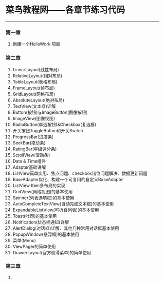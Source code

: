 # 菜鸟教程网——各章节练习代码
---
### 第一章
1. 新建一个HelloWork 项目

### 第二章
1. LinearLayout(线性布局)
2. RelativeLayout(相对布局)
3. TableLayout(表格布局)
4. FrameLayout(帧布局)
5. GridLayout(网格布局)
6. AbsoluteLayout(绝对布局)
7. TextView(文本框)详解
8. Button(按钮)与ImageButton(图像按钮)
9. ImageView(图像视图)
10. RadioButton(单选按钮)&Checkbox(复选框)
11. 开关按钮ToggleButton和开关Switch
12. ProgressBar(进度条)
13. SeekBar(拖动条)
14. RatingBar(星级评分条)
15. ScrollView(滚动条)
16. Date & Time组件
17. Adapter基础讲解
18. ListView简单实用、焦点问题、checkbox错位问题解决、数据更新问题
19. BaseAdapter优化、构建一个可复用的自定义BaseAdapter
20. ListView Item多布局的实现
21. GridView(网格视图)的基本使用
22. Spinner(列表选项框)的基本使用
23. AutoCompleteTextView(自动完成文本框)的基本使用
24. ExpandableListView(可折叠列表)的基本使用
25. Toast(吐司)的基本使用
26. Notification(状态栏通知)详解
27. AlertDialog(对话框)详解、其他几种常用对话框基本使用
28. PopupWindow(悬浮框)的基本使用
29. 菜单(Menu)
30. ViewPager的简单使用
31. DrawerLayout(官方侧滑菜单)的简单使用

### 第三章
1. 

